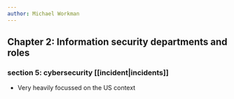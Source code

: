 ```yaml
---
author: Michael Workman
---
```

## Chapter 2: Information security departments and roles

### section 5: cybersecurity [[incident|incidents]]
- Very heavily focussed on the US context